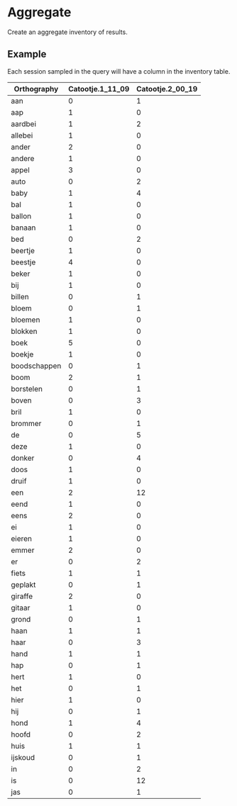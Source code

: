 # Aggregate

Create an aggregate inventory of results.

## Example

Each session sampled in the query will have a column in the inventory table.

| Orthography | Catootje.1_11_09 | Catootje.2_00_19 |
| --- | --- | --- |
| aan | 0 | 1 |
| aap | 1 | 0 |
| aardbei | 1 | 2 |
| allebei | 1 | 0 |
| ander | 2 | 0 |
| andere | 1 | 0 |
| appel | 3 | 0 |
| auto | 0 | 2 |
| baby | 1 | 4 |
| bal | 1 | 0 |
| ballon | 1 | 0 |
| banaan | 1 | 0 |
| bed | 0 | 2 |
| beertje | 1 | 0 |
| beestje | 4 | 0 |
| beker | 1 | 0 |
| bij | 1 | 0 |
| billen | 0 | 1 |
| bloem | 0 | 1 |
| bloemen | 1 | 0 |
| blokken | 1 | 0 |
| boek | 5 | 0 |
| boekje | 1 | 0 |
| boodschappen | 0 | 1 |
| boom | 2 | 1 |
| borstelen | 0 | 1 |
| boven | 0 | 3 |
| bril | 1 | 0 |
| brommer | 0 | 1 |
| de | 0 | 5 |
| deze | 1 | 0 |
| donker | 0 | 4 |
| doos | 1 | 0 |
| druif | 1 | 0 |
| een | 2 | 12 |
| eend | 1 | 0 |
| eens | 2 | 0 |
| ei | 1 | 0 |
| eieren | 1 | 0 |
| emmer | 2 | 0 |
| er | 0 | 2 |
| fiets | 1 | 1 |
| geplakt | 0 | 1 |
| giraffe | 2 | 0 |
| gitaar | 1 | 0 |
| grond | 0 | 1 |
| haan | 1 | 1 |
| haar | 0 | 3 |
| hand | 1 | 1 |
| hap | 0 | 1 |
| hert | 1 | 0 |
| het | 0 | 1 |
| hier | 1 | 0 |
| hij | 0 | 1 |
| hond | 1 | 4 |
| hoofd | 0 | 2 |
| huis | 1 | 1 |
| ijskoud | 0 | 1 |
| in | 0 | 2 |
| is | 0 | 12 |
| jas | 0 | 1 |
